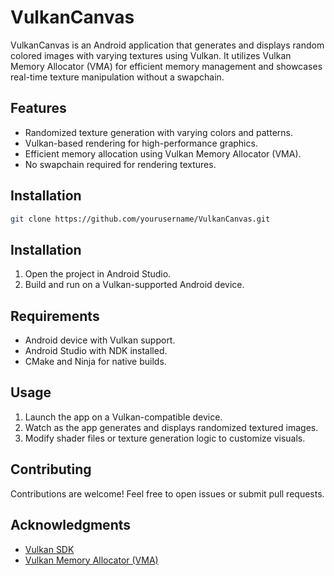 # VulkanCanvas

VulkanCanvas is an Android application that generates and displays random colored images with varying textures using Vulkan. It utilizes Vulkan Memory Allocator (VMA) for efficient memory management and showcases real-time texture manipulation without a swapchain.

## Features
- Randomized texture generation with varying colors and patterns.
- Vulkan-based rendering for high-performance graphics.
- Efficient memory allocation using Vulkan Memory Allocator (VMA).
- No swapchain required for rendering textures.

## Installation
```sh
git clone https://github.com/yourusername/VulkanCanvas.git
```

## Installation
1. Open the project in Android Studio.
2. Build and run on a Vulkan-supported Android device.

## Requirements
- Android device with Vulkan support.
- Android Studio with NDK installed.
- CMake and Ninja for native builds.

## Usage
1. Launch the app on a Vulkan-compatible device.
2. Watch as the app generates and displays randomized textured images.
3. Modify shader files or texture generation logic to customize visuals.

## Contributing
Contributions are welcome! Feel free to open issues or submit pull requests.

## Acknowledgments
- [Vulkan SDK](https://vulkan.lunarg.com/sdk/home)
- [Vulkan Memory Allocator (VMA)](https://gpuopen.com/vulkan-memory-allocator/)
